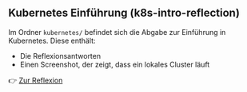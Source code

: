 ## Kubernetes Einführung (k8s-intro-reflection)

Im Ordner `kubernetes/` befindet sich die Abgabe zur Einführung in Kubernetes. Diese enthält:
- Die Reflexionsantworten
- Einen Screenshot, der zeigt, dass ein lokales Cluster läuft

👉 [Zur Reflexion](./kubernetes/k8s-intro-reflection.md)
